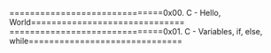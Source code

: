==============================0x00. C - Hello, World==============================
==============================0x01. C - Variables, if, else, while==============================